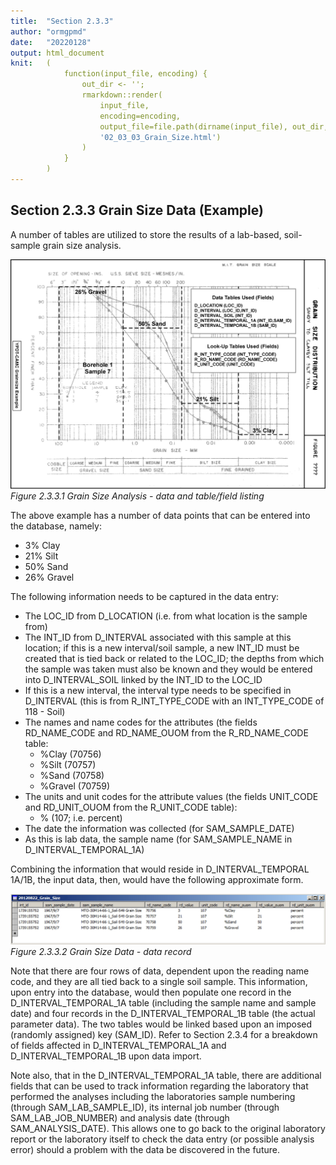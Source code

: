 ```yaml
---
title:  "Section 2.3.3"
author: "ormgpmd"
date:   "20220128"
output: html_document
knit:   (
            function(input_file, encoding) {
                out_dir <- '';
                rmarkdown::render(
                    input_file,
                    encoding=encoding,
                    output_file=file.path(dirname(input_file), out_dir,
                    '02_03_03_Grain_Size.html')
                )
            }
        )
---
```


## Section 2.3.3 Grain Size Data (Example)

A number of tables are utilized to store the results of a lab-based, soil-sample grain size analysis.

![Figure 2.3.3.1 Grain Size Analysis - data and table/field listing](f02_03_03_01.jpg)
*Figure 2.3.3.1 Grain Size Analysis - data and table/field listing*

The above example has a number of data points that can be entered into the database, namely:

* 3% Clay
* 21% Silt
* 50% Sand
* 26% Gravel

The following information needs to be captured in the data entry:

* The LOC_ID from D_LOCATION (i.e. from what location is the sample from)
* The INT_ID from D_INTERVAL associated with this sample at this location; if this is a new interval/soil sample, a new INT_ID must be created that is tied back or related to the LOC_ID; the depths from which the sample was taken must also be known and they would be entered into D_INTERVAL_SOIL linked by the INT_ID to the LOC_ID
* If this is a new interval, the interval type needs to be specified in D_INTERVAL (this is from R_INT_TYPE_CODE with an INT_TYPE_CODE of 118 - Soil)
* The names and name codes for the attributes (the fields RD_NAME_CODE and RD_NAME_OUOM from the R_RD_NAME_CODE table:
    + %Clay (70756)
    + %Silt (70757)
    + %Sand (70758)
    + %Gravel (70759)
* The units and unit codes for the attribute values (the fields UNIT_CODE and RD_UNIT_OUOM from the R_UNIT_CODE table):
    + % (107; i.e. percent)
* The date the information was collected (for SAM_SAMPLE_DATE)
* As this is lab data, the sample name (for SAM_SAMPLE_NAME in D_INTERVAL_TEMPORAL_1A)

Combining the information that would reside in D_INTERVAL_TEMPORAL 1A/1B, the input data, then, would have the following approximate form.

![Figure 2.3.3.2 Grain Size Data - data record](f02_03_03_02.jpg)
*Figure 2.3.3.2 Grain Size Data - data record*

Note that there are four rows of data, dependent upon the reading name code, and they are all tied back to a single soil sample.  This information, upon entry into the database, would then populate one record in the D_INTERVAL_TEMPORAL_1A table (including the sample name and sample date) and four records in the D_INTERVAL_TEMPORAL_1B table (the actual parameter data).  The two tables would be linked based upon an imposed (randomly assigned) key (SAM_ID).  Refer to Section 2.3.4 for a breakdown of fields affected in D_INTERVAL_TEMPORAL_1A and D_INTERVAL_TEMPORAL_1B upon data import.

Note also, that in the D_INTERVAL_TEMPORAL_1A table, there are additional fields that can be used to track information regarding the laboratory that performed the analyses including the laboratories sample numbering (through SAM_LAB_SAMPLE_ID), its internal job number (through SAM_LAB_JOB_NUMBER) and analysis date (through SAM_ANALYSIS_DATE).  This allows one to go back to the original laboratory report or the laboratory itself to check the data entry (or possible analysis error) should a problem with the data be discovered in the future.


